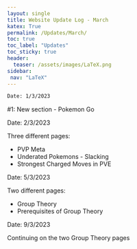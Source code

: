 ```yaml
---
layout: single
title: Website Update Log - March
katex: True
permalink: /Updates/March/
toc: true
toc_label: "Updates"
toc_sticky: true
header:
  teaser: /assets/images/LaTeX.png
sidebar:
 nav: "LaTeX"
---
```


```bash
Date: 1/3/2023
```
#1: New section - Pokemon Go

Date: 2/3/2023

Three different pages:
 -  PVP Meta
 -  Underated Pokemons - Slacking
 -  Strongest Charged Moves in PVE

Date: 5/3/2023

Two different pages:
 -  Group Theory
 -  Prerequisites of Group Theory

Date: 9/3/2023

Continuing on the two Group Theory pages

